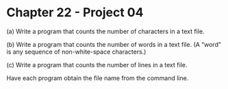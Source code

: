# Chapter 22 - Project 04

(a) Write a program that counts the number of characters in a text file.  

(b) Write a program that counts the number of words in a text file. (A “word” is any sequence of non-white-space characters.)  

(c) Write a program that counts the number of lines in a text file.  

Have each program obtain the file name from the command line.  
